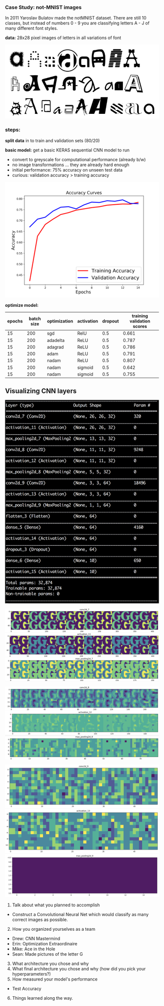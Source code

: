 ### Case Study: not-MNIST images

In 2011 Yaroslav Bulatov made the notMNIST dataset. There are still 10 classes, but instead of numbers 0 - 9 you are classifying letters A - J of many different font styles.

__data:__ 28x28 pixel images of letters in all variations of font

![Letter Pictures](pictures/nmn.png)

### steps:
__split data__ in to train and validation sets (80/20)

__basic model:__ get a basic KERAS sequential CNN model to run
 - convert to greyscale for computational performance (already b/w)
 -  no image transformations ... they are already hard enough
 - initial performance: 75% accuracy on unseen test data
 - curious: validation accuracy > training accuracy

![initial results](/src/figs/test2_accuracy_curves.png)

__optimize model:__

 | epochs    | batch size | optimization |  activation | dropout |  training validation scores  |
 |----------|----------|---------|--------|------|----|
 | 15 | 200 | sgd | RelU | 0.5 | 0.661 |
 | 15 | 200 | adadelta | ReLU |0.5 | 0.787 |
 | 15 | 200 | adagrad | ReLU | 0.5 |0.786 |
 | 15 | 200 | adam | ReLU | 0.5 |0.791  |
 | 15 | 200 | nadam |  ReLU |0.5 | 0.807 |
 | 15 | 200 | nadam | sigmoid | 0.5 |0.642 |
 | 15 | 200 | nadam | sigmoid | 0.5 |0.755 |





## Visualizing CNN layers

![Model Summary](pictures/model_summary.png)

![Layer_1_Conv](pictures/layer1_conv.png)
![Layer_1_Activation](pictures/layer1_activation.png)
![Layer_1_Pool](pictures/layer1_pool.png)

![Layer_2_Conv](pictures/layer2_conv.png)
![Layer_2_Activation](pictures/layer2_activation.png)
![Layer_2_Pool](pictures/layer2_pool.png)

![Layer_3_Conv](pictures/layer3_conv.png)
![Layer_3_Activation](pictures/layer3_activation.png)
![Layer_3_Pool](pictures/layer3_pool.png)




1. Talk about what you planned to accomplish
- Construct a Convolutional Neural Net which would classify as many correct images as possible.
2. How you organized yourselves as a team
- Drew: CNN Mastermind
- Erin: Optimization Extraordinaire
- Mike: Ace in the Hole
- Sean: Made pictures of the letter G
3. What architecture you chose and why
4. What final architecture you chose and why (how did you pick your hyperparameters?)
5. How measured your model's performance
- Test Accuracy
6. Things learned along the way.
